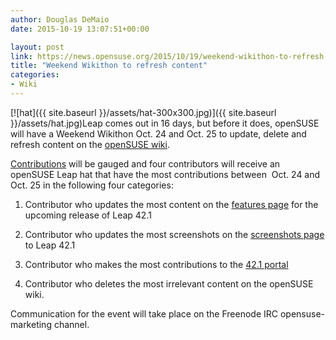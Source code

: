 ```yaml
---
author: Douglas DeMaio
date: 2015-10-19 13:07:51+00:00

layout: post
link: https://news.opensuse.org/2015/10/19/weekend-wikithon-to-refresh-content/
title: "Weekend Wikithon to refresh content"
categories:
- Wiki
---
```

[![hat]({{ site.baseurl }}/assets/hat-300x300.jpg)]({{ site.baseurl }}/assets/hat.jpg)Leap comes out in 16 days, but before it does, openSUSE will have a Weekend Wikithon Oct. 24 and Oct. 25 to update, delete and refresh content on the [openSUSE wiki](https://en.opensuse.org/).

[Contributions](https://en.opensuse.org/Special:ActiveUsers) will be gauged and four contributors will receive an openSUSE Leap hat that have the most contributions between  Oct. 24 and Oct. 25 in the following four categories:



	
  1. Contributor who updates the most content on the [features page](https://en.opensuse.org/Features) for the upcoming release of Leap 42.1

	
  2. Contributor who updates the most screenshots on the [screenshots page](https://en.opensuse.org/Screenshots) to Leap 42.1

	
  3. Contributor who makes the most contributions to the [42.1 portal](https://en.opensuse.org/Portal:42.1)

	
  4. Contributor who deletes the most irrelevant content on the openSUSE wiki.


Communication for the event will take place on the Freenode IRC opensuse-marketing channel.		

